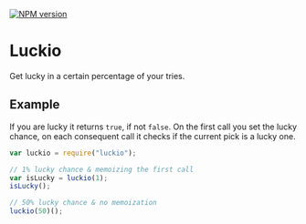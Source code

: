[![NPM version](https://badge.fury.io/js/luckio.svg)](https://badge.fury.io/js/luckio.svg)

# Luckio

Get lucky in a certain percentage of your tries.

## Example

If you are lucky it returns `true`, if not `false`.
On the first call you set the lucky chance, on each consequent call
it checks if the current pick is a lucky one.

```js
var luckio = require("luckio");

// 1% lucky chance & memoizing the first call
var isLucky = luckio(1);
isLucky();

// 50% lucky chance & no memoization
luckio(50)();
```
